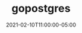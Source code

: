---
title: "gopostgres"
featured_image: ""
date: 2021-02-10T11:00:00-05:00
description: "Things related to Golang and Postgres database"
show_reading_time: true
toc: true
---